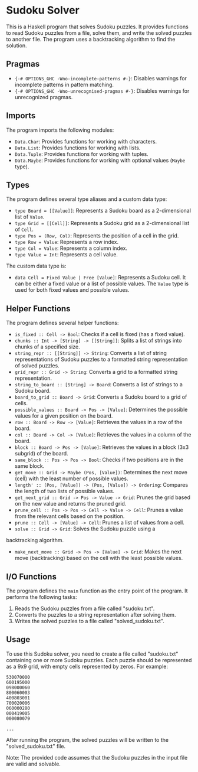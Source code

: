 # Sudoku Solver

This is a Haskell program that solves Sudoku puzzles. It provides functions to read Sudoku puzzles from a file, solve them, and write the solved puzzles to another file. The program uses a backtracking algorithm to find the solution.

## Pragmas

- `{-# OPTIONS_GHC -Wno-incomplete-patterns #-}`: Disables warnings for incomplete patterns in pattern matching.
- `{-# OPTIONS_GHC -Wno-unrecognised-pragmas #-}`: Disables warnings for unrecognized pragmas.

## Imports

The program imports the following modules:

- `Data.Char`: Provides functions for working with characters.
- `Data.List`: Provides functions for working with lists.
- `Data.Tuple`: Provides functions for working with tuples.
- `Data.Maybe`: Provides functions for working with optional values (`Maybe` type).

## Types

The program defines several type aliases and a custom data type:

- `type Board = [[Value]]`: Represents a Sudoku board as a 2-dimensional list of `Value`.
- `type Grid = [[Cell]]`: Represents a Sudoku grid as a 2-dimensional list of `Cell`.
- `type Pos = (Row, Col)`: Represents the position of a cell in the grid.
- `type Row = Value`: Represents a row index.
- `type Col = Value`: Represents a column index.
- `type Value = Int`: Represents a cell value.

The custom data type is:

- `data Cell = Fixed Value | Free [Value]`: Represents a Sudoku cell. It can be either a fixed value or a list of possible values. The `Value` type is used for both fixed values and possible values.

## Helper Functions

The program defines several helper functions:

- `is_fixed :: Cell -> Bool`: Checks if a cell is fixed (has a fixed value).
- `chunks :: Int -> [String] -> [[String]]`: Splits a list of strings into chunks of a specified size.
- `string_repr :: [[String]] -> String`: Converts a list of string representations of Sudoku puzzles to a formatted string representation of solved puzzles.
- `grid_repr :: Grid -> String`: Converts a grid to a formatted string representation.
- `string_to_board :: [String] -> Board`: Converts a list of strings to a Sudoku board.
- `board_to_grid :: Board -> Grid`: Converts a Sudoku board to a grid of cells.
- `possible_values :: Board -> Pos -> [Value]`: Determines the possible values for a given position on the board.
- `row :: Board -> Row -> [Value]`: Retrieves the values in a row of the board.
- `col :: Board -> Col -> [Value]`: Retrieves the values in a column of the board.
- `block :: Board -> Pos -> [Value]`: Retrieves the values in a block (3x3 subgrid) of the board.
- `same_block :: Pos -> Pos -> Bool`: Checks if two positions are in the same block.
- `get_move :: Grid -> Maybe (Pos, [Value])`: Determines the next move (cell) with the least number of possible values.
- `length' :: (Pos, [Value]) -> (Pos, [Value]) -> Ordering`: Compares the length of two lists of possible values.
- `get_next_grid :: Grid -> Pos -> Value -> Grid`: Prunes the grid based on the new value and returns the pruned grid.
- `prune_cell :: Pos -> Pos -> Cell -> Value -> Cell`: Prunes a value from the relevant cells based on the position.
- `prune :: Cell -> [Value] -> Cell`: Prunes a list of values from a cell.
- `solve :: Grid -> Grid`: Solves the Sudoku puzzle using a

 backtracking algorithm.
- `make_next_move :: Grid -> Pos -> [Value] -> Grid`: Makes the next move (backtracking) based on the cell with the least possible values.

## I/O Functions

The program defines the `main` function as the entry point of the program. It performs the following tasks:

1. Reads the Sudoku puzzles from a file called "sudoku.txt".
2. Converts the puzzles to a string representation after solving them.
3. Writes the solved puzzles to a file called "solved_sudoku.txt".

## Usage

To use this Sudoku solver, you need to create a file called "sudoku.txt" containing one or more Sudoku puzzles. Each puzzle should be represented as a 9x9 grid, with empty cells represented by zeros. For example:

```
530070000
600195000
098000060
800060003
400803001
700020006
060000280
000419005
000080079

...
```

After running the program, the solved puzzles will be written to the "solved_sudoku.txt" file.

Note: The provided code assumes that the Sudoku puzzles in the input file are valid and solvable.
